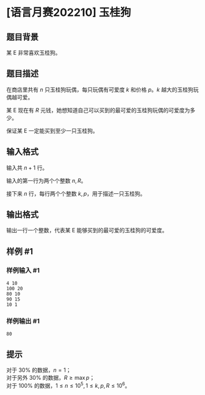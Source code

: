 # [语言月赛202210] 玉桂狗

## 题目背景

某 E 非常喜欢玉桂狗。

## 题目描述

在商店里共有 $n$ 只玉桂狗玩偶，每只玩偶有可爱度 $k$ 和价格 $p$。$k$ 越大的玉桂狗玩偶越可爱。

某 E 现在有 $R$ 元钱，她想知道自己可以买到的最可爱的玉桂狗玩偶的可爱度为多少。

保证某 E 一定能买到至少一只玉桂狗。

## 输入格式

输入共 $n+1$ 行。

输入的第一行为两个个整数 $n,R$。

接下来 $n$ 行，每行两个个整数 $k,p$，用于描述一只玉桂狗。

## 输出格式

输出一行一个整数，代表某 E 能够买到的最可爱的玉桂狗的可爱度。

## 样例 #1

### 样例输入 #1

```
4 10
100 20
80 10
90 15
10 1
```

### 样例输出 #1

```
80
```

## 提示

对于 $30\%$ 的数据，$n=1$；  
对于另外 $30\%$ 的数据，$R \ge \max p$；  
对于 $100\%$ 的数据，$1 \le n \le 10^5, 1 \le k,p,R \le 10^6$。